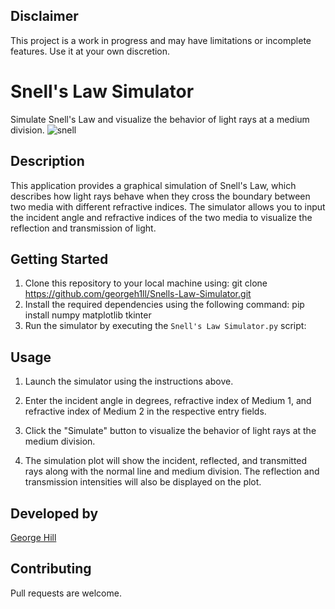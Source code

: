 ## Disclaimer

This project is a work in progress and may have limitations or incomplete features. Use it at your own discretion.

# Snell's Law Simulator

Simulate Snell's Law and visualize the behavior of light rays at a medium division.
![snell](https://github.com/georgeh1ll/Snells-Law-Simulator/assets/11806169/c7ed5a5c-c837-452a-80d0-06dcdb3eb493)

## Description

This application provides a graphical simulation of Snell's Law, which describes how light rays behave when they cross the boundary between two media with different refractive indices. The simulator allows you to input the incident angle and refractive indices of the two media to visualize the reflection and transmission of light.

## Getting Started

1. Clone this repository to your local machine using: git clone https://github.com/georgeh1ll/Snells-Law-Simulator.git
2. Install the required dependencies using the following command: pip install numpy matplotlib tkinter
3. Run the simulator by executing the `Snell's Law Simulator.py` script:


## Usage

1. Launch the simulator using the instructions above.

2. Enter the incident angle in degrees, refractive index of Medium 1, and refractive index of Medium 2 in the respective entry fields.

3. Click the "Simulate" button to visualize the behavior of light rays at the medium division.

4. The simulation plot will show the incident, reflected, and transmitted rays along with the normal line and medium division. The reflection and transmission intensities will also be displayed on the plot.

## Developed by

[George Hill](https://github.com/georgeh1ll)

## Contributing

Pull requests are welcome.
